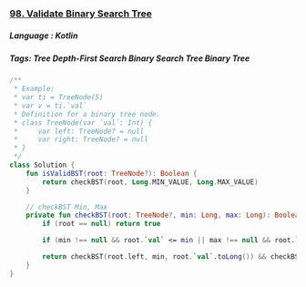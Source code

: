 ### [98. Validate Binary Search Tree](https://leetcode.com/problems/lowest-common-ancestor-of-a-binary-search-tree/?envType=study-plan&id=level-1)

##### Language : Kotlin

##### Tags: Tree Depth-First Search Binary Search Tree Binary Tree

```kotlin
/**
 * Example:
 * var ti = TreeNode(5)
 * var v = ti.`val`
 * Definition for a binary tree node.
 * class TreeNode(var `val`: Int) {
 *     var left: TreeNode? = null
 *     var right: TreeNode? = null
 * }
 */
class Solution {
    fun isValidBST(root: TreeNode?): Boolean {
        return checkBST(root, Long.MIN_VALUE, Long.MAX_VALUE)
    }

    // checkBST Min, Max
    private fun checkBST(root: TreeNode?, min: Long, max: Long): Boolean {
        if (root == null) return true

        if (min !== null && root.`val` <= min || max !== null && root.`val` >= max) return false

        return checkBST(root.left, min, root.`val`.toLong()) && checkBST(root.right, root.`val`.toLong(), max)
    }
}
```

